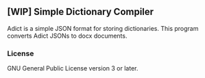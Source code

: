 ## [WIP] Simple Dictionary Compiler

Adict is a simple JSON format for storing dictionaries. This program converts Adict JSONs to docx documents.

### License

GNU General Public License version 3 or later.